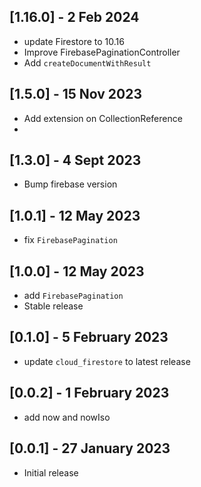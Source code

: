 ## [1.16.0] - 2 Feb 2024
- update Firestore to 10.16
- Improve FirebasePaginationController
- Add `createDocumentWithResult`

## [1.5.0] - 15 Nov 2023
- Add extension on CollectionReference
- 
## [1.3.0] - 4 Sept 2023
- Bump firebase version

## [1.0.1] - 12 May 2023
- fix `FirebasePagination`

## [1.0.0] - 12 May 2023
- add `FirebasePagination`
- Stable release

## [0.1.0] - 5 February 2023
- update `cloud_firestore` to latest release

## [0.0.2] - 1 February 2023
- add now and nowIso

## [0.0.1] - 27 January 2023
- Initial release
